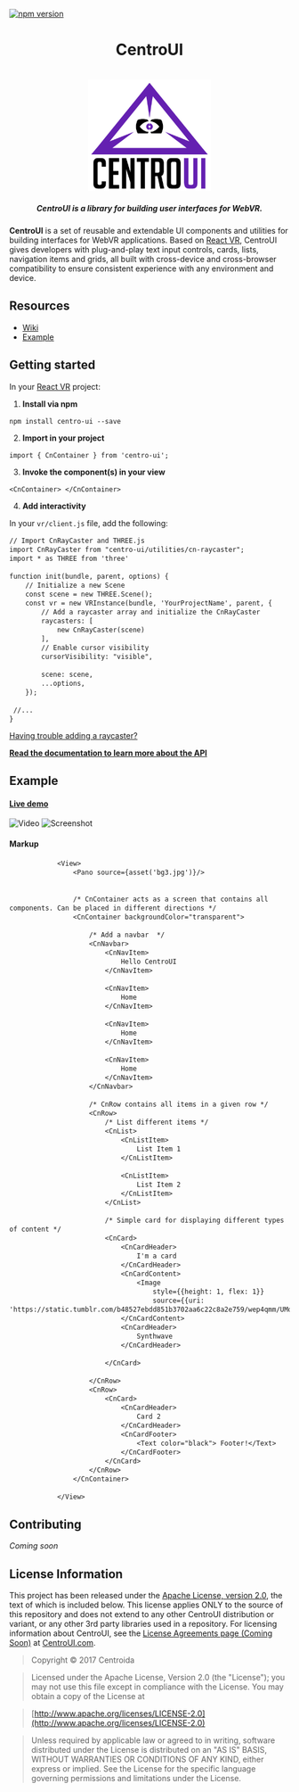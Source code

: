 [![npm version](https://badge.fury.io/js/centro-ui.svg)](https://badge.fury.io/js/centro-ui) 

<h1 align="center">CentroUI</h1>

<br/>

<div align="center">
  <img src="https://github.com/Centroida/CentroUI/raw/master/centroui.png" height="200">
</div>

<h5 align="center">
CentroUI is a library for building user interfaces for WebVR.
</h5>


</div>

**CentroUI** is a set of reusable and extendable UI components and utilities for building interfaces for WebVR applications. Based on [React VR](https://github.com/facebook/react-vr), CentroUI gives developers with plug-and-play text input controls, cards, lists, navigation items and grids, all built with cross-device and cross-browser compatibility to ensure consistent experience with any environment and device.


## Resources
* [Wiki](https://github.com/Centroida/CentroUI/wiki)
* [Example](https://github.com/Centroida/CentroUI#example)

## Getting started 

In your [React VR](https://facebook.github.io/react-vr/docs/getting-started.html#content) project:

1. __Install via npm__
```
npm install centro-ui --save
```

2. __Import in your project__

```
import { CnContainer } from 'centro-ui';
```

3. __Invoke the component(s) in your view__

```
<CnContainer> </CnContainer>
```

4.  __Add interactivity__

In your `vr/client.js` file, add the following:


```
// Import CnRayCaster and THREE.js
import CnRayCaster from "centro-ui/utilities/cn-raycaster";
import * as THREE from 'three'

function init(bundle, parent, options) {
    // Initialize a new Scene
    const scene = new THREE.Scene();
    const vr = new VRInstance(bundle, 'YourProjectName', parent, {
        // Add a raycaster array and initialize the CnRayCaster
        raycasters: [
            new CnRayCaster(scene)
        ],
        // Enable cursor visibility
        cursorVisibility: "visible", 

        scene: scene,
        ...options,
    });

 //...
}
```
[Having trouble adding a raycaster?](https://github.com/Centroida/CentroUI/wiki/Raycaster)



**[Read the documentation to learn more about the API](https://github.com/Centroida/CentroUI/wiki)**


## Example
#### [Live demo](https://www.centroida.co/vr/)


![Video](http://i.imgur.com/ElGHkgj.gif)
![Screenshot](http://i.imgur.com/rX8LX1f.png)


#### Markup
```
            <View>
                <Pano source={asset('bg3.jpg')}/>


                /* CnContainer acts as a screen that contains all components. Can be placed in different directions */
                <CnContainer backgroundColor="transparent">

                    /* Add a navbar  */
                    <CnNavbar>
                        <CnNavItem>
                            Hello CentroUI
                        </CnNavItem>

                        <CnNavItem>
                            Home
                        </CnNavItem>

                        <CnNavItem>
                            Home
                        </CnNavItem>

                        <CnNavItem>
                            Home
                        </CnNavItem>
                    </CnNavbar>

                    /* CnRow contains all items in a given row */
                    <CnRow>
                        /* List different items */
                        <CnList>
                            <CnListItem>
                                List Item 1
                            </CnListItem>

                            <CnListItem>
                                List Item 2
                            </CnListItem>
                        </CnList>

                        /* Simple card for displaying different types of content */
                        <CnCard>
                            <CnCardHeader>
                                I'm a card
                            </CnCardHeader>
                            <CnCardContent>
                                <Image
                                    style={{height: 1, flex: 1}}
                                    source={{uri: 'https://static.tumblr.com/b48527ebdd851b3702aa6c22c8a2e759/wep4qmm/UMqojjbux/tumblr_static_tumblr_static_filename_640.jpg'}}/>
                            </CnCardContent>
                            <CnCardHeader>
                                Synthwave
                            </CnCardHeader>

                        </CnCard>

                    </CnRow>
                    <CnRow>
                        <CnCard>
                            <CnCardHeader>
                                Card 2
                            </CnCardHeader>
                            <CnCardFooter>
                                <Text color="black"> Footer!</Text>
                            </CnCardFooter>
                        </CnCard>
                    </CnRow>
                </CnContainer>

            </View>
```

## Contributing
*Coming soon*

## License Information

This project has been released under the [Apache License, version 2.0](http://www.apache.org/licenses/LICENSE-2.0.html), the text of which is included below. This license applies ONLY to the source of this repository and does not extend to any other CentroUI distribution or variant, or any other 3rd party libraries used in a repository. For licensing information about CentroUI, see the [License Agreements page (Coming Soon)]() at [CentroUI.com](http://www.kendoui.com).

> Copyright © 2017 Centroida

> Licensed under the Apache License, Version 2.0 (the "License");
   you may not use this file except in compliance with the License.
   You may obtain a copy of the License at

> [http://www.apache.org/licenses/LICENSE-2.0](http://www.apache.org/licenses/LICENSE-2.0)

>  Unless required by applicable law or agreed to in writing, software
   distributed under the License is distributed on an "AS IS" BASIS,
   WITHOUT WARRANTIES OR CONDITIONS OF ANY KIND, either express or implied.
   See the License for the specific language governing permissions and
   limitations under the License.
